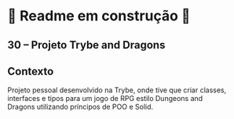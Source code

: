 # 🚧 Readme em construção 🚧

## 30 – Projeto Trybe and Dragons

## Contexto

Projeto pessoal desenvolvido na Trybe, onde tive que criar classes, interfaces e tipos para um jogo de RPG estilo Dungeons and Dragons utilizando príncipos de POO e Solid.

<!-- Olá, Tryber!

Esse é apenas um arquivo inicial para o README do seu projeto.

É essencial que você preencha esse documento por conta própria, ok?

Não deixe de usar nossas dicas de escrita de README de projetos, e deixe sua criatividade brilhar!

⚠️ IMPORTANTE: você precisa deixar nítido:
- quais arquivos/pastas foram desenvolvidos por você; 
- quais arquivos/pastas foram desenvolvidos por outra pessoa estudante;
- quais arquivos/pastas foram desenvolvidos pela Trybe.

-->
